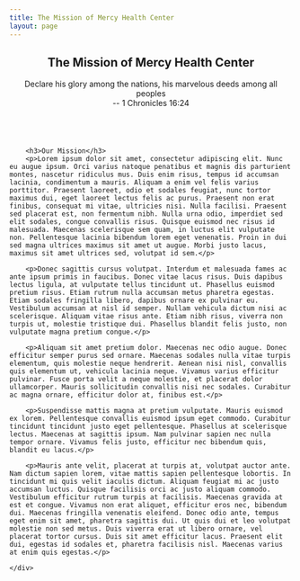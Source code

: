 ```yaml
---
title: The Mission of Mercy Health Center
layout: page
---
```


<section class="wrapper style1">
    <div class="inner">
        <header class="major special">
            <h1>The Mission of Mercy Health Center</h1>
            <p>Declare his glory among the nations, his marvelous deeds among all peoples<br />-- 1 Chronicles 16:24</p>
        </header>
        <div class="image main"><img src="/images/layingofhands.jpg" alt="" /></div>

        <h3>Our Mission</h3>
        <p>Lorem ipsum dolor sit amet, consectetur adipiscing elit. Nunc eu augue ipsum. Orci varius natoque penatibus et magnis dis parturient montes, nascetur ridiculus mus. Duis enim risus, tempus id accumsan lacinia, condimentum a mauris. Aliquam a enim vel felis varius porttitor. Praesent laoreet, odio et sodales feugiat, nunc tortor maximus dui, eget laoreet lectus felis ac purus. Praesent non erat finibus, consequat mi vitae, ultricies nisi. Nulla facilisi. Praesent sed placerat est, non fermentum nibh. Nulla urna odio, imperdiet sed elit sodales, congue convallis risus. Quisque euismod nec risus id malesuada. Maecenas scelerisque sem quam, in luctus elit vulputate non. Pellentesque lacinia bibendum lorem eget venenatis. Proin in dui sed magna ultrices maximus sit amet ut augue. Morbi justo lacus, maximus sit amet ultrices sed, volutpat id sem.</p>

        <p>Donec sagittis cursus volutpat. Interdum et malesuada fames ac ante ipsum primis in faucibus. Donec vitae lacus risus. Duis dapibus lectus ligula, at vulputate tellus tincidunt ut. Phasellus euismod pretium risus. Etiam rutrum nulla accumsan metus pharetra egestas. Etiam sodales fringilla libero, dapibus ornare ex pulvinar eu. Vestibulum accumsan at nisl id semper. Nullam vehicula dictum nisi ac scelerisque. Aliquam vitae risus ante. Etiam nibh risus, viverra non turpis ut, molestie tristique dui. Phasellus blandit felis justo, non vulputate magna pretium congue.</p>

        <p>Aliquam sit amet pretium dolor. Maecenas nec odio augue. Donec efficitur semper purus sed ornare. Maecenas sodales nulla vitae turpis elementum, quis molestie neque hendrerit. Aenean nisi nisl, convallis quis elementum ut, vehicula lacinia neque. Vivamus varius efficitur pulvinar. Fusce porta velit a neque molestie, et placerat dolor ullamcorper. Mauris sollicitudin convallis nisi nec sodales. Curabitur ac magna ornare, efficitur dolor at, finibus est.</p>

        <p>Suspendisse mattis magna at pretium vulputate. Mauris euismod ex lorem. Pellentesque convallis euismod ipsum eget commodo. Curabitur tincidunt tincidunt justo eget pellentesque. Phasellus at scelerisque lectus. Maecenas at sagittis ipsum. Nam pulvinar sapien nec nulla tempor ornare. Vivamus felis justo, efficitur nec bibendum quis, blandit eu lacus.</p>

        <p>Mauris ante velit, placerat at turpis at, volutpat auctor ante. Nam dictum sapien lorem, vitae mattis sapien pellentesque lobortis. In tincidunt mi quis velit iaculis dictum. Aliquam feugiat mi ac justo accumsan luctus. Quisque facilisis orci ac justo aliquam commodo. Vestibulum efficitur rutrum turpis at facilisis. Maecenas gravida at est et congue. Vivamus non erat aliquet, efficitur eros nec, bibendum dui. Maecenas fringilla venenatis eleifend. Donec odio ante, tempus eget enim sit amet, pharetra sagittis dui. Ut quis dui et leo volutpat molestie non sed metus. Duis viverra erat ut libero ornare, vel placerat tortor cursus. Duis sit amet efficitur lacus. Praesent elit dui, egestas id sodales et, pharetra facilisis nisl. Maecenas varius at enim quis egestas.</p>

    </div>
</section>
